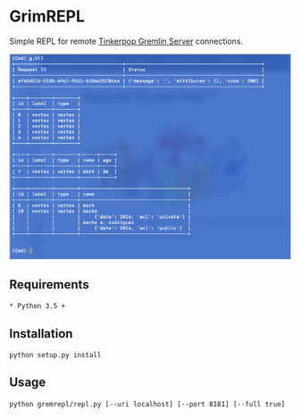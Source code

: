 # GrimREPL

Simple REPL for remote [Tinkerpop Gremlin Server](http://tinkerpop.apache.org) connections.

![GremREPL Example](cli.png)

## Requirements

    * Python 3.5 +

## Installation

```
python setup.py install
```

## Usage

```
python gremrepl/repl.py [--uri localhost] [--port 8181] [--full true]
```
